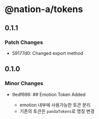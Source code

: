 # @nation-a/tokens

## 0.1.1

### Patch Changes

- 59177d0: Changed export method

## 0.1.0

### Minor Changes

- 9edf696: ## Emotion Token Added

  - emotion 내부에 사용가능한 토큰 분리
  - 기존의 토큰은 `pandaTokens`로 명칭 변경
